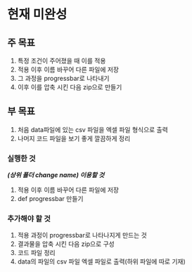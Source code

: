 # 현재 미완성

## 주 목표
1. 특정 조건이 주어졌을 때 이를 적용
2. 적용 이후 이름 바꾸어 다른 파일에 저장
3. 그 과정을 progressbar로 나타내기
4. 이후 이를 압축 시킨 다음 zip으로 만들기

## 부 목표
1. 처음 data파일에 있는 csv 파일을 엑셀 파일 형식으로 출력
2. 나머지 코드 파일을 보기 좋게 깔끔하게 정리

### 실행한 것
***(상위 폴더 change name) 이용할 것***
1. 적용 이후 이름 바꾸어 다른 파일에 저장
2. def progressbar 만들기


### 추가해야 할 것
1. 적용 과정이 progressbar로 나타나지게 만드는 것
2. 결과물을 압축 시킨 다음 zip으로 구성
3. 코드 파일 정리
4. data의 파일의 csv 파일 엑셀 파일로 출력(하위 파일에 따로 기재)



